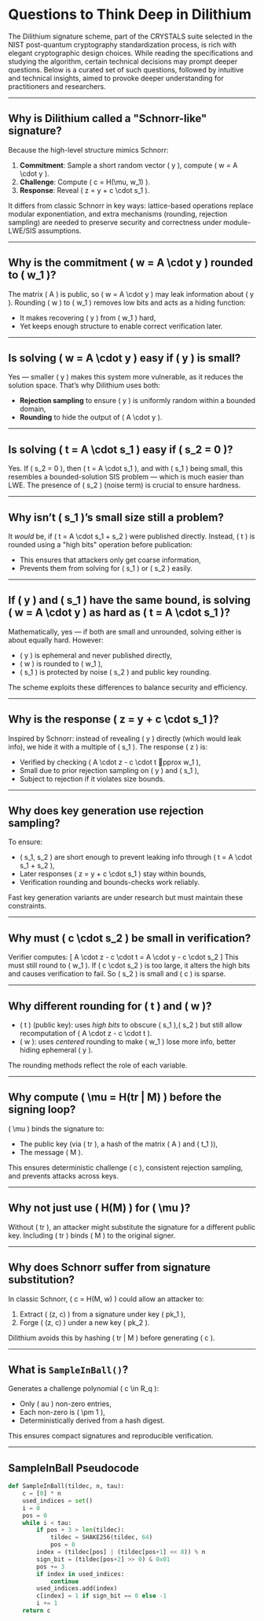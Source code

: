 
# Questions to Think Deep in Dilithium

The Dilithium signature scheme, part of the CRYSTALS suite selected in the NIST post-quantum cryptography standardization process, is rich with elegant cryptographic design choices. While reading the specifications and studying the algorithm, certain technical decisions may prompt deeper questions. Below is a curated set of such questions, followed by intuitive and technical insights, aimed to provoke deeper understanding for practitioners and researchers.

---

## Why is Dilithium called a "Schnorr-like" signature?
Because the high-level structure mimics Schnorr: 
1. **Commitment**: Sample a short random vector \( y \), compute \( w = A \cdot y \).
2. **Challenge**: Compute \( c = H(\mu, w_1) \).
3. **Response**: Reveal \( z = y + c \cdot s_1 \).

It differs from classic Schnorr in key ways: lattice-based operations replace modular exponentiation, and extra mechanisms (rounding, rejection sampling) are needed to preserve security and correctness under module-LWE/SIS assumptions.

---

## Why is the commitment \( w = A \cdot y \) rounded to \( w_1 \)?
The matrix \( A \) is public, so \( w = A \cdot y \) may leak information about \( y \). Rounding \( w \) to \( w_1 \) removes low bits and acts as a hiding function:
- It makes recovering \( y \) from \( w_1 \) hard,
- Yet keeps enough structure to enable correct verification later.

---

## Is solving \( w = A \cdot y \) easy if \( y \) is small?
Yes — smaller \( y \) makes this system more vulnerable, as it reduces the solution space. That’s why Dilithium uses both:
- **Rejection sampling** to ensure \( y \) is uniformly random within a bounded domain,
- **Rounding** to hide the output of \( A \cdot y \).

---

## Is solving \( t = A \cdot s_1 \) easy if \( s_2 = 0 \)?
Yes. If \( s_2 = 0 \), then \( t = A \cdot s_1 \), and with \( s_1 \) being small, this resembles a bounded-solution SIS problem — which is much easier than LWE. The presence of \( s_2 \) (noise term) is crucial to ensure hardness.

---

## Why isn’t \( s_1 \)’s small size still a problem?
It *would* be, if \( t = A \cdot s_1 + s_2 \) were published directly. Instead, \( t \) is rounded using a "high bits" operation before publication:
- This ensures that attackers only get coarse information,
- Prevents them from solving for \( s_1 \) or \( s_2 \) easily.

---

## If \( y \) and \( s_1 \) have the same bound, is solving \( w = A \cdot y \) as hard as \( t = A \cdot s_1 \)?
Mathematically, yes — if both are small and unrounded, solving either is about equally hard. However:
- \( y \) is ephemeral and never published directly,
- \( w \) is rounded to \( w_1 \),
- \( s_1 \) is protected by noise \( s_2 \) and public key rounding.

The scheme exploits these differences to balance security and efficiency.

---

## Why is the response \( z = y + c \cdot s_1 \)?
Inspired by Schnorr: instead of revealing \( y \) directly (which would leak info), we hide it with a multiple of \( s_1 \). The response \( z \) is:
- Verified by checking \( A \cdot z - c \cdot t pprox w_1 \),
- Small due to prior rejection sampling on \( y \) and \( s_1 \),
- Subject to rejection if it violates size bounds.

---

## Why does key generation use rejection sampling?
To ensure:
- \( s_1, s_2 \) are short enough to prevent leaking info through \( t = A \cdot s_1 + s_2 \),
- Later responses \( z = y + c \cdot s_1 \) stay within bounds,
- Verification rounding and bounds-checks work reliably.

Fast key generation variants are under research but must maintain these constraints.

---

## Why must \( c \cdot s_2 \) be small in verification?
Verifier computes:
\[ A \cdot z - c \cdot t = A \cdot y - c \cdot s_2 \]
This must still round to \( w_1 \). If \( c \cdot s_2 \) is too large, it alters the high bits and causes verification to fail. So \( s_2 \) is small and \( c \) is sparse.

---

## Why different rounding for \( t \) and \( w \)?
- \( t \) (public key): uses *high bits* to obscure \( s_1 \),\( s_2 \) but still allow recomputation of \( A \cdot z - c \cdot t \).
- \( w \): uses *centered* rounding to make \( w_1 \) lose more info, better hiding ephemeral \( y \).

The rounding methods reflect the role of each variable.

---

## Why compute \( \mu = H(tr \| M) \) before the signing loop?
\( \mu \) binds the signature to:
- The public key (via \( tr \), a hash of the matrix \( A \) and \( t_1 \)),
- The message \( M \).

This ensures deterministic challenge \( c \), consistent rejection sampling, and prevents attacks across keys.

---

## Why not just use \( H(M) \) for \( \mu \)?
Without \( tr \), an attacker might substitute the signature for a different public key. Including \( tr \) binds \( M \) to the original signer.

---

## Why does Schnorr suffer from signature substitution?
In classic Schnorr, \( c = H(M, w) \) could allow an attacker to:
1. Extract \( (z, c) \) from a signature under key \( pk_1 \),
2. Forge \( (z, c) \) under a new key \( pk_2 \).

Dilithium avoids this by hashing \( tr \| M \) before generating \( c \).

---

## What is `SampleInBall()`?
Generates a challenge polynomial \( c \in R_q \):
- Only \( 	au \) non-zero entries,
- Each non-zero is \( \pm 1 \),
- Deterministically derived from a hash digest.

This ensures compact signatures and reproducible verification.

---

## SampleInBall Pseudocode
```python
def SampleInBall(tildec, n, tau):
    c = [0] * n
    used_indices = set()
    i = 0
    pos = 0
    while i < tau:
        if pos + 3 > len(tildec):
            tildec = SHAKE256(tildec, 64)
            pos = 0
        index = (tildec[pos] | (tildec[pos+1] << 8)) % n
        sign_bit = (tildec[pos+2] >> 0) & 0x01
        pos += 3
        if index in used_indices:
            continue
        used_indices.add(index)
        c[index] = 1 if sign_bit == 0 else -1
        i += 1
    return c
```

